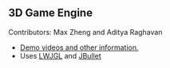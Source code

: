 3D Game Engine
--------------
Contributors: Max Zheng and Aditya Raghavan
- <a href="http://adityaraghavan.com/blog/post/game-engine-videos/">Demo videos and other information. </a>
- Uses <a href="http://lwjgl.org/">LWJGL</a> and <a href="http://jbullet.advel.cz/">JBullet</a>
